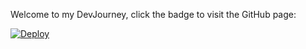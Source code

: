 Welcome to my DevJourney, click the badge to visit the GitHub page:


[![Deploy](https://img.shields.io/github/deployments/Druaka/DevJourney/github-pages?label=github%20pages)](https://druaka.github.io/DevJourney/)

